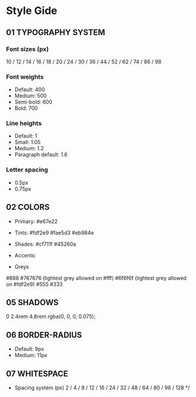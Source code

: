 # Style Gide

## 01 TYPOGRAPHY SYSTEM

### Font sizes (px)

10 / 12 / 14 / 16 / 18 / 20 / 24 / 30 / 36 / 44 / 52 / 62 / 74 / 86 / 98

### Font weights

- Default: 400
- Medium: 500
- Semi-bold: 600
- Bold: 700

### Line heights

- Default: 1
- Small: 1.05
- Medium: 1.2
- Paragraph default: 1.6

### Letter spacing

- 0.5px
- 0.75px

## 02 COLORS

- Primary: #e67e22

- Tints:
  #fdf2e9
  #fae5d3
  #eb984e

- Shades:
  #cf711f
  #45260a

- Accents:
- Greys

#888
#767676 (lightest grey allowed on #fff)
#6f6f6f (lightest grey allowed on #fdf2e9)
#555
#333

## 05 SHADOWS

0 2.4rem 4.8rem rgba(0, 0, 0, 0.075);

## 06 BORDER-RADIUS

- Default: 9px
- Medium: 11px

## 07 WHITESPACE

- Spacing system (px)
  2 / 4 / 8 / 12 / 16 / 24 / 32 / 48 / 64 / 80 / 96 / 128
  \*/
